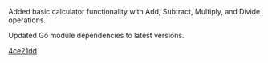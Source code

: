 Added basic calculator functionality with Add, Subtract, Multiply, and Divide operations.


Updated Go module dependencies to latest versions.

[4ce21dd](https://github.com/PingDavidR/go-release-test/commit/4ce21dd2b87c32a60cc4bf1452dcd95a1a523b25)
